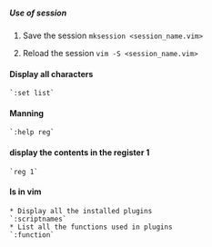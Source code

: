 ##### Use of session
1. Save the session 
   `mksession <session_name.vim>`

2. Reload the session
   `vim -S <session_name.vim>` 

#### Display all characters
    `:set list`

#### Manning 
    `:help reg`

#### display the contents in the register 1
    `reg 1`

#### ls in vim
    * Display all the installed plugins
    `:scriptnames`
    * List all the functions used in plugins
    `:function`




